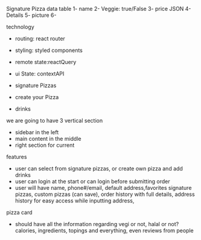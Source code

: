 Signature Pizza data table
1- name
2- Veggie: true/False
3- price JSON
4- Details
5- picture
6-

technology

- routing: react router
- styling: styled components
- remote state:reactQuery
- ui State: contextAPI

- signature Pizzas
- create your Pizza
- drinks

we are going to have 3 vertical section

- sidebar in the left
- main content in the middle
- right section for current

features

- user can select from signature pizzas, or create own pizza and add drinks
- user can login at the start or can login before submitting order
- user will have name, phone#/email, default address,favorites signature pizzas, custom pizzas (can save), order history with full details, address history for easy access while inputting address,

pizza card

- should have all the information regarding vegi or not, halal or not? calories, ingredients, topings and everything, even reviews from people
